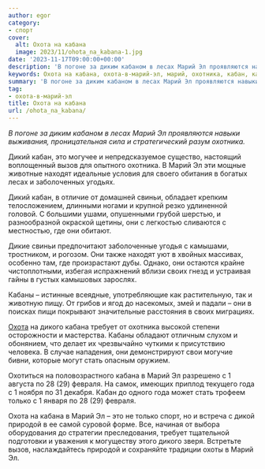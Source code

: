 ```yaml
---
author: egor
category:
- спорт
cover:
  alt: Охота на кабана
  image: 2023/11/ohota_na_kabana-1.jpg
date: '2023-11-17T09:00:00+00:00'
description: 'В погоне за диким кабаном в лесах Марий Эл проявляются навыки выживания, проницательная сила и стратегический разум охотника. Дикий кабан, это могучее и...'
keywords: Охота на кабана, охота-в-марий-эл, марий, охотника, кабан, кабана, лесах, дикий, это, вызов, находят, свиньи, своих, кабаны, охота, дикого, требует
summary: 'В погоне за диким кабаном в лесах Марий Эл проявляются навыки выживания, проницательная сила и стратегический разум охотника. Дикий кабан, это могучее и...'
tag:
- охота-в-марий-эл
title: Охота на кабана
url: /ohota_na_kabana/
---
```


_В погоне за диким кабаном в лесах Марий Эл проявляются навыки выживания, проницательная сила и стратегический разум охотника._

Дикий кабан, это могучее и непредсказуемое существо, настоящий воплощенный вызов для опытного охотника. В Марий Эл эти мощные животные находят идеальные условия для своего обитания в богатых лесах и заболоченных угодьях.

Дикий кабан, в отличие от домашней свиньи, обладает крепким телосложением, длинными ногами и крупной резко удлиненной головой. С большими ушами, опушенными грубой шерстью, и разнообразной окраской щетины, они с легкостью сливаются с местностью, где они обитают.

Дикие свиньи предпочитают заболоченные угодья с камышами, тростником, и рогозом. Они также находят уют в хвойных массивах, особенно там, где произрастают дубы. Однако, они остаются крайне чистоплотными, избегая испражнений вблизи своих гнезд и устраивая гайны в густых камышовых зарослях.

Кабаны – истинные всеядные, употребляющие как растительную, так и животную пищу. От грибов и ягод до насекомых, змей и падали – они в поисках пищи покрывают значительные расстояния в своих миграциях.

[Охота](/ohota-v-marij-el/) на дикого кабана требует от охотника высокой степени осторожности и мастерства. Кабаны обладают отличным слухом и обонянием, что делает их чрезвычайно чуткими к присутствию человека. В случае нападения, они демонстрируют свои могучие бивни, которые могут стать опасным оружием.

Охотиться на половозрастного кабана в Марий Эл разрешено с 1 августа по 28 (29) февраля. На самок, имеющих приплод текущего года с 1 ноября по 31 декабря. Кабан до одного года может стать трофеем только с 1 января по 28 (29) февраля.

Охота на кабана в Марий Эл – это не только спорт, но и встреча с дикой природой в ее самой суровой форме. Все, начиная от выбора оборудования до стратегии преследования, требует тщательной подготовки и уважения к могуществу этого дикого зверя. Встретьте вызов, наслаждайтесь природой и сохраняйте традиции охоты в Марий Эл.